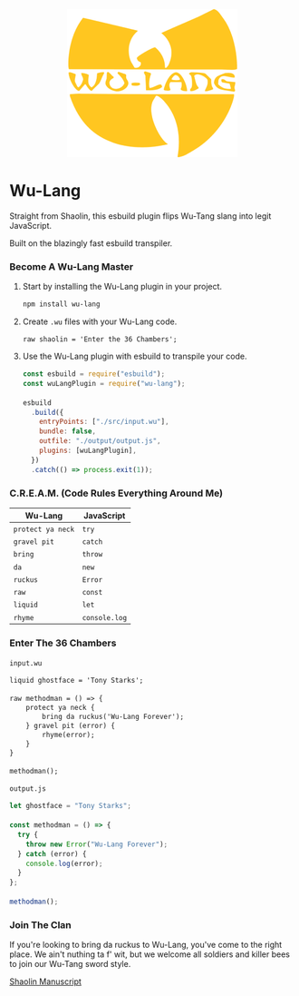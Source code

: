 <div align="center">

![Wu-Lang Logo](assets/wu-lang-logo-300px.png)

</div>

# Wu-Lang

Straight from Shaolin, this esbuild plugin flips Wu-Tang slang into legit JavaScript.

Built on the blazingly fast esbuild transpiler.

### Become A Wu-Lang Master

1. Start by installing the Wu-Lang plugin in your project.

   ```bash
   npm install wu-lang
   ```

2. Create `.wu` files with your Wu-Lang code.

   ```wu
   raw shaolin = 'Enter the 36 Chambers';
   ```

3. Use the Wu-Lang plugin with esbuild to transpile your code.

   ```javascript
   const esbuild = require("esbuild");
   const wuLangPlugin = require("wu-lang");

   esbuild
     .build({
       entryPoints: ["./src/input.wu"],
       bundle: false,
       outfile: "./output/output.js",
       plugins: [wuLangPlugin],
     })
     .catch(() => process.exit(1));
   ```

### C.R.E.A.M. (Code Rules Everything Around Me)

| Wu-Lang           | JavaScript    |
| ----------------- | ------------- |
| `protect ya neck` | `try`         |
| `gravel pit`      | `catch`       |
| `bring`           | `throw`       |
| `da`              | `new`         |
| `ruckus`          | `Error`       |
| `raw`             | `const`       |
| `liquid`          | `let`         |
| `rhyme`           | `console.log` |

### Enter The 36 Chambers

`input.wu`

```wu"
liquid ghostface = 'Tony Starks';

raw methodman = () => {
    protect ya neck {
        bring da ruckus('Wu-Lang Forever');
    } gravel pit (error) {
        rhyme(error);
    }
}

methodman();
```

`output.js`

```js
let ghostface = "Tony Starks";

const methodman = () => {
  try {
    throw new Error("Wu-Lang Forever");
  } catch (error) {
    console.log(error);
  }
};

methodman();
```

### Join The Clan

If you're looking to bring da ruckus to Wu-Lang, you've come to the right place. We ain't nuthing ta f' wit, but we welcome all soldiers and killer bees to join our Wu-Tang sword style.

[Shaolin Manuscript](CONTRIBUTING.md)
